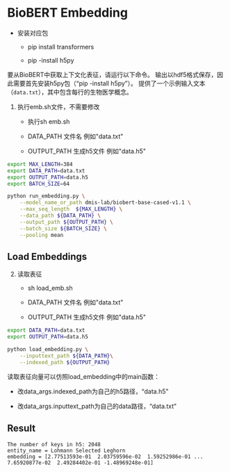 # BioBERT Embedding

- 安装对应包
  
  - pip install transformers
  
  - pip -install h5py

要从BioBERT中获取上下文化表征，请运行以下命令。
输出以hdf5格式保存，因此需要首先安装h5py包（“pip -install h5py”）。
提供了一个示例输入文本（`data.txt`），其中包含每行的生物医学概念。

1. 执行emb.sh文件，不需要修改
   
   - 执行sh emb.sh
   
   - DATA_PATH 文件名 例如"data.txt"
   
   - OUTPUT_PATH 生成h5文件 例如"data.h5"

```bash
export MAX_LENGTH=384
export DATA_PATH=data.txt
export OUTPUT_PATH=data.h5
export BATCH_SIZE=64

python run_embedding.py \
    --model_name_or_path dmis-lab/biobert-base-cased-v1.1 \
    --max_seq_length  ${MAX_LENGTH} \
    --data_path ${DATA_PATH} \
    --output_path ${OUTPUT_PATH} \
    --batch_size ${BATCH_SIZE} \
    --pooling mean
```

## Load Embeddings

2. 读取表征
   
   - sh load_emb.sh
   
   - DATA_PATH 文件名 例如"data.txt"
   
   - OUTPUT_PATH 生成h5文件 例如"data.h5"

```bash
export DATA_PATH=data.txt
export OUTPUT_PATH=data.h5

python load_embedding.py \
    --inputtext_path ${DATA_PATH}\
    --indexed_path ${OUTPUT_PATH}
```

读取表征向量可以仿照load_embedding中的main函数：

- 改data_args.indexed_path为自己的h5路径，“data.h5"

- 改data_args.inputtext_path为自己的data路径，“data.txt"

## Result

```
The number of keys in h5: 2048
entity_name = Lohmann Selected Leghorn
embedding = [2.77513593e-01  2.03759596e-02  1.59252986e-01 ...  7.65920877e-02  2.49284402e-01 -1.48969248e-01]
```
